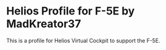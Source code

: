 # Helios Profile for F-5E by MadKreator37
This is a profile for Helios Virtual Cockpit to support the F-5E.

